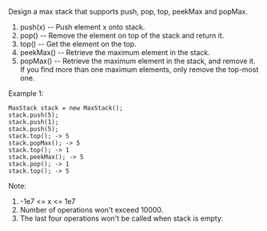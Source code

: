 Design a max stack that supports push, pop, top, peekMax and popMax.

1. push(x) -- Push element x onto stack.
2. pop() -- Remove the element on top of the stack and return it.
3. top() -- Get the element on the top.
4. peekMax() -- Retrieve the maximum element in the stack.
5. popMax() -- Retrieve the maximum element in the stack, and remove it. If you find more than one maximum elements, only remove the top-most one.

Example 1:
```
MaxStack stack = new MaxStack();
stack.push(5);
stack.push(1);
stack.push(5);
stack.top(); -> 5
stack.popMax(); -> 5
stack.top(); -> 1
stack.peekMax(); -> 5
stack.pop(); -> 1
stack.top(); -> 5
```

Note:
1. -1e7 <= x <= 1e7
2. Number of operations won't exceed 10000.
3. The last four operations won't be called when stack is empty.
